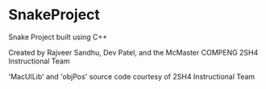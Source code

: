 # SnakeProject
Snake Project built using C++

Created by Rajveer Sandhu, Dev Patel, and the McMaster COMPENG 2SH4 Instructional Team

'MacUILib' and 'objPos' source code courtesy of 2SH4 Instructional Team
